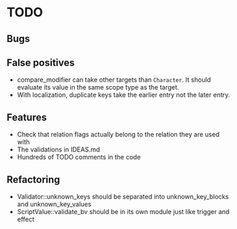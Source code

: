 # TODO

## Bugs

## False positives

* compare_modifier can take other targets than `Character`. It should evaluate its value in the same scope type as the target.
* With localization, duplicate keys take the earlier entry not the later entry.

## Features

* Check that relation flags actually belong to the relation they are used with
* The validations in IDEAS.md
* Hundreds of TODO comments in the code

## Refactoring

* Validator::unknown_keys should be separated into unknown_key_blocks and unknown_key_values
* ScriptValue::validate_bv should be in its own module just like trigger and effect
